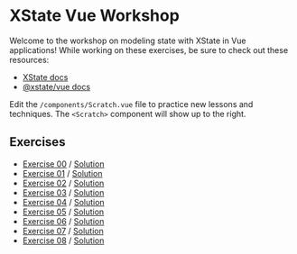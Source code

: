 # XState Vue Workshop

Welcome to the workshop on modeling state with XState in Vue applications! While working on these exercises, be sure to check out these resources:

- [XState docs](https://xstate.js.org/docs/)
- [@xstate/vue docs](https://xstate.js.org/docs/packages/xstate-vue/)

Edit the `/components/Scratch.vue` file to practice new lessons and techniques. The `<Scratch>` component will show up to the right.

## Exercises

- [Exercise 00](./00) / [Solution](./00/final)
- [Exercise 01](./01) / [Solution](./01/final)
- [Exercise 02](./02) / [Solution](./02/final)
- [Exercise 03](./03) / [Solution](./03/final)
- [Exercise 04](./04) / [Solution](./04/final)
- [Exercise 05](./05) / [Solution](./05/final)
- [Exercise 06](./06) / [Solution](./06/final)
- [Exercise 07](./07) / [Solution](./07/final)
- [Exercise 08](./08) / [Solution](./08/final)

<!-- - [Complete App](./complete) -->

